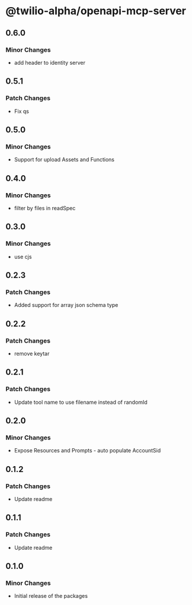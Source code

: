# @twilio-alpha/openapi-mcp-server

## 0.6.0

### Minor Changes

- add header to identity server

## 0.5.1

### Patch Changes

- Fix qs

## 0.5.0

### Minor Changes

- Support for upload Assets and Functions

## 0.4.0

### Minor Changes

- filter by files in readSpec

## 0.3.0

### Minor Changes

- use cjs

## 0.2.3

### Patch Changes

- Added support for array json schema type

## 0.2.2

### Patch Changes

- remove keytar

## 0.2.1

### Patch Changes

- Update tool name to use filename instead of randomId

## 0.2.0

### Minor Changes

- Expose Resources and Prompts - auto populate AccountSid

## 0.1.2

### Patch Changes

- Update readme

## 0.1.1

### Patch Changes

- Update readme

## 0.1.0

### Minor Changes

- Initial release of the packages
